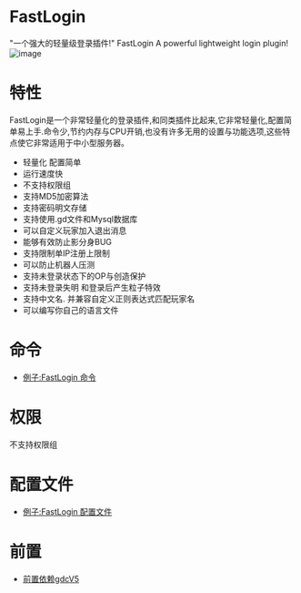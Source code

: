 FastLogin
======
"一个强大的轻量级登录插件!"
FastLogin A powerful lightweight login plugin!
![image](https://github.com/ishiyamasayuri/FastLogin/blob/master/FastLogin_LogoRE.png)


特性
======
FastLogin是一个非常轻量化的登录插件,和同类插件比起来,它非常轻量化,配置简单易上手.命令少,节约内存与CPU开销,也没有许多无用的设置与功能选项,这些特点使它非常适用于中小型服务器。<br>

* 轻量化 配置简单<br>
* 运行速度快<br>
* 不支持权限组<br>
* 支持MD5加密算法<br>
* 支持密码明文存储<br>
* 支持使用.gd文件和Mysql数据库<br>
* 可以自定义玩家加入退出消息<br>
* 能够有效防止影分身BUG<br>
* 支持限制单IP注册上限制<br>
* 可以防止机器人压测<br>
* 支持未登录状态下的OP与创造保护<br>
* 支持未登录失明 和登录后产生粒子特效<br>
* 支持中文名. 并兼容自定义正则表达式匹配玩家名<br>
* 可以编写你自己的语言文件<br>

命令
====
* [例子:FastLogin 命令](https://github.com/ishiyamasayuri/FastLogin/blob/master/docs/Commands.md)

权限
====
不支持权限组

配置文件
====
* [例子:FastLogin 配置文件](https://github.com/ishiyamasayuri/FastLogin/blob/master/docs/config.md)

前置
====
* [前置依赖gdcV5](https://github.com/ishiyamasayuri/FastLogin/tree/master/Depend)

